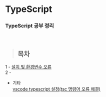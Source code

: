 TypeScript
==============

### TypeScript 공부 정리

<br/>

> ## 목차 <br>
 1 - [설치 및 환경변수 오류](https://github.com/Mulbua/JavaStudy/tree/master/1Day) <br/>
 2 - []() <br/>
    
* 기타 <br/>
 [vscode typescript 설정(tsc 명령어 오류 해결)]() <br/>
 



